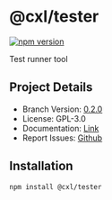 # @cxl/tester 
	
[![npm version](https://badge.fury.io/js/%40cxl%2Ftester.svg)](https://badge.fury.io/js/%40cxl%2Ftester)

Test runner tool

## Project Details

-   Branch Version: [0.2.0](https://npmjs.com/package/@cxl/tester/v/0.2.0)
-   License: GPL-3.0
-   Documentation: [Link](https://cxlio.github.io/cxl/tester)
-   Report Issues: [Github](https://github.com/cxlio/cxl/issues)

## Installation

	npm install @cxl/tester

